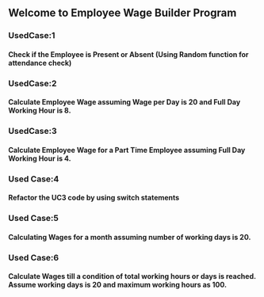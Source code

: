 ## Welcome to Employee Wage Builder Program
### UsedCase:1 
#### Check if the Employee is Present or Absent (Using Random function for attendance check)
### UsedCase:2
#### Calculate Employee Wage assuming Wage per Day is 20 and Full Day Working Hour is 8.
### UsedCase:3
#### Calculate Employee Wage for a Part Time Employee assuming Full Day Working Hour is 4.
### Used Case:4
#### Refactor the UC3 code by using switch statements
### Used Case:5
#### Calculating Wages for a month assuming number of working days is 20.
### Used Case:6
#### Calculate Wages till a condition of total working hours or days is reached. Assume working days is 20 and maximum working hours as 100.

